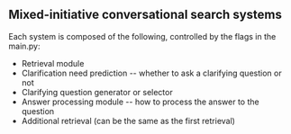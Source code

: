 ## Mixed-initiative conversational search systems

Each system is composed of the following, controlled by the flags in the main.py:

- Retrieval module
- Clarification need prediction -- whether to ask a clarifying question or not
- Clarifying question generator or selector
- Answer processing module -- how to process the answer to the question
- Additional retrieval (can be the same as the first retrieval)

